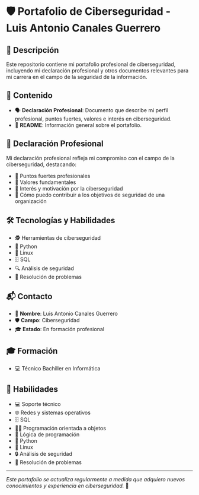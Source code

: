 # 🛡️ Portafolio de Ciberseguridad - Luis Antonio Canales Guerrero

## 📝 Descripción

Este repositorio contiene mi portafolio profesional de ciberseguridad, incluyendo mi declaración profesional y otros documentos relevantes para mi carrera en el campo de la seguridad de la información.

## 📂 Contenido

- 🗣️ **Declaración Profesional**: Documento que describe mi perfil profesional, puntos fuertes, valores e interés en ciberseguridad.
- 📄 **README**: Información general sobre el portafolio.

## 💼 Declaración Profesional

Mi declaración profesional refleja mi compromiso con el campo de la ciberseguridad, destacando:

- 💪 Puntos fuertes profesionales
- 🎯 Valores fundamentales
- 🔎 Interés y motivación por la ciberseguridad
- 🤝 Cómo puedo contribuir a los objetivos de seguridad de una organización

## 🛠️ Tecnologías y Habilidades

- 🕵️ Herramientas de ciberseguridad
- 🐍 Python
- 🐧 Linux
- 🗄️ SQL
- 🔍 Análisis de seguridad
- 🧩 Resolución de problemas

## 📬 Contacto

- 👤 **Nombre**: Luis Antonio Canales Guerrero
- 🛡️ **Campo**: Ciberseguridad
- 🎓 **Estado**: En formación profesional

## 🎓 Formación

- 💻 Técnico Bachiller en Informática

## 🧠 Habilidades

- 💻 Soporte técnico
- 🌐 Redes y sistemas operativos
- 🗄️ SQL
- 👨‍💻 Programación orientada a objetos
- 🧮 Lógica de programación
- 🐍 Python
- 🐧 Linux
- 🔒 Análisis de seguridad
- 🧩 Resolución de problemas

---

*Este portafolio se actualiza regularmente a medida que adquiero nuevos conocimientos y experiencia en ciberseguridad.* 🚀
